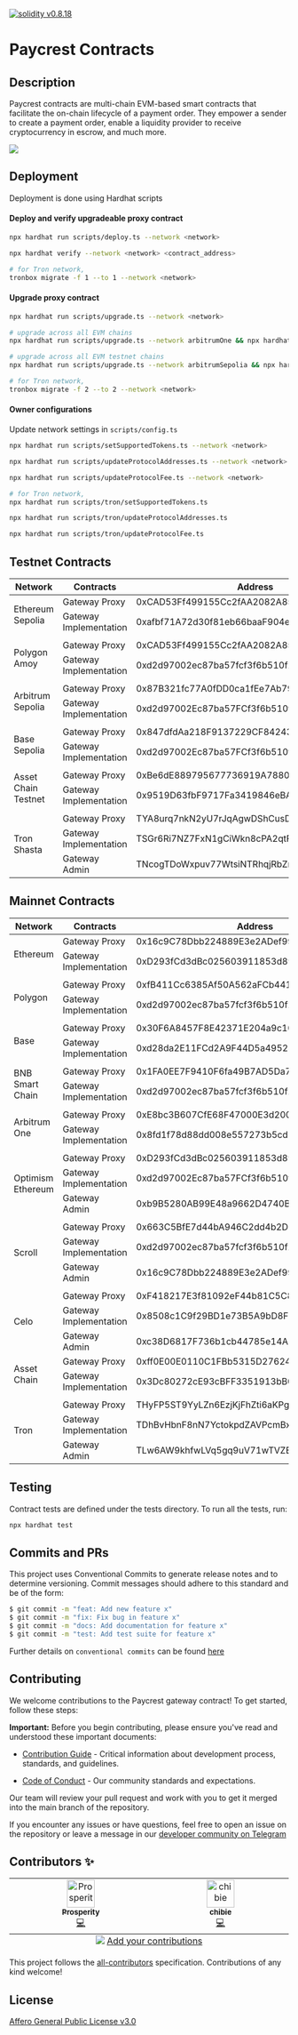 <a href="https://solidity.readthedocs.io/en/v0.8.18/"><img alt="solidity v0.8.18" src="https://badgen.net/badge/solidity/v0.8.18/blue"></a>

# Paycrest Contracts
    
## Description

Paycrest contracts are multi-chain EVM-based smart contracts that facilitate the on-chain lifecycle of a payment order. They empower a sender to create a payment order, enable a liquidity provider to receive cryptocurrency in escrow, and much more.

![](https://lh7-rt.googleusercontent.com/docsz/AD_4nXd9vDhbrwj3ikJ9ghsVPc4qaZ7_RmgzNn3CjbW2jvAWepYYBmIat8Mtidid8OCBzuP7Sr-_zab6gjjpM6tSJm3p00akfR9xhkkzckDoZOhO9jiqgnO0EkZRyH4QoxgGAXRelCSNxQ?key=xfQ-CdRhtjGdAX7gL41tK8t-)

## Deployment

Deployment is done using Hardhat scripts

#### Deploy and verify upgradeable proxy contract

```bash
npx hardhat run scripts/deploy.ts --network <network>

npx hardhat verify --network <network> <contract_address>

# for Tron network,
tronbox migrate -f 1 --to 1 --network <network>
```

#### Upgrade proxy contract

```bash
npx hardhat run scripts/upgrade.ts --network <network>

# upgrade across all EVM chains
npx hardhat run scripts/upgrade.ts --network arbitrumOne && npx hardhat run scripts/upgrade.ts --network base && npx hardhat run scripts/upgrade.ts --network bsc && npx hardhat run scripts/upgrade.ts --network polygon && npx hardhat run scripts/upgrade.ts --network optimisticEthereum && npx hardhat run scripts/upgrade.ts --network scroll

# upgrade across all EVM testnet chains
npx hardhat run scripts/upgrade.ts --network arbitrumSepolia && npx hardhat run scripts/upgrade.ts --network amoy && npx hardhat run scripts/upgrade.ts --network baseSepolia && npx hardhat run scripts/upgrade.ts --network sepolia

# for Tron network,
tronbox migrate -f 2 --to 2 --network <network>
```

#### Owner configurations

Update network settings in `scripts/config.ts`

```bash
npx hardhat run scripts/setSupportedTokens.ts --network <network>

npx hardhat run scripts/updateProtocolAddresses.ts --network <network>

npx hardhat run scripts/updateProtocolFee.ts --network <network>

# for Tron network,
npx hardhat run scripts/tron/setSupportedTokens.ts

npx hardhat run scripts/tron/updateProtocolAddresses.ts

npx hardhat run scripts/tron/updateProtocolFee.ts
```


## Testnet Contracts

<table>
	<thead>
		<tr>
			<th>Network</th>
			<th>Contracts</th>
			<th>Address</th>
		</tr>
	</thead>
	<tbody>
		<tr>
			<td rowspan="2">Ethereum Sepolia</td>
			<td>Gateway Proxy</td>
			<td>0xCAD53Ff499155Cc2fAA2082A85716322906886c2</td>
		</tr>
		<tr>
			<td>Gateway Implementation</td>
			<td>0xafbf71A72d30f81eb66baaF904ea537fD35dd106</td>
		</tr>
		<tr>
			<td colspan="3"></td>
		</tr>
		<tr>
			<td rowspan="2">Polygon Amoy</td>
			<td>Gateway Proxy</td>
			<td>0xCAD53Ff499155Cc2fAA2082A85716322906886c2</td>
		</tr>
		<tr>
			<td>Gateway Implementation</td>
			<td>0xd2d97002ec87ba57fcf3f6b510f20d5a80a6c33a</td>
		</tr>
		<tr>
			<td colspan="3"></td>
		</tr>
		<tr>
			<td rowspan="2">Arbitrum Sepolia</td>
			<td>Gateway Proxy</td>
			<td>0x87B321fc77A0fDD0ca1fEe7Ab791131157B9841A</td>
		</tr>
		<tr>
			<td>Gateway Implementation</td>
			<td>0xd2d97002Ec87ba57FCf3f6b510f20d5A80A6C33a</td>
		</tr>
		<tr>
			<td colspan="3"></td>
		</tr>
		<tr>
			<td rowspan="2">Base Sepolia</td>
			<td>Gateway Proxy</td>
			<td>0x847dfdAa218F9137229CF8424378871A1DA8f625</td>
		</tr>
		<tr>
			<td>Gateway Implementation</td>
			<td>0xd2d97002Ec87ba57FCf3f6b510f20d5A80A6C33a</td>
		</tr>
		<tr>
			<td colspan="3"></td>
		</tr>
		<tr>
			<td rowspan="2">Asset Chain Testnet</td>
			<td>Gateway Proxy</td>
			<td>0xBe6dE889795677736919A7880324A71Dc7dFa162</td>
		</tr>
		<tr>
			<td>Gateway Implementation</td>
			<td>0x9519D63fbF9717Fa3419846eBA92B01Cd1d1D131</td>
		</tr>
		<tr>
			<td colspan="3"></td>
		</tr>
		<tr>
			<td rowspan="3">Tron Shasta</td>
			<td>Gateway Proxy</td>
			<td>TYA8urq7nkN2yU7rJqAgwDShCusDZrrsxZ</td>
		</tr>
		<tr>
			<td>Gateway Implementation</td>
			<td>TSGr6Ri7NZ7FxN1gCiWkn8cPA2qtF6ctdF</td>
		</tr>
		<tr>
			<td>Gateway Admin</td>
			<td>TNcogTDoWxpuv77WtsiNTRhqjRbZmmDLTR</td>
		</tr>
	</tbody>
</table>

## Mainnet Contracts

<table>
	<thead>
		<tr>
			<th>Network</th>
			<th>Contracts</th>
			<th>Address</th>
		</tr>
	</thead>
	<tbody>
		<tr>
			<td rowspan="2">Ethereum</td>
			<td>Gateway Proxy</td>
			<td>0x16c9C78Dbb224889E3e2ADef991C8c4438ea797B</td>
		</tr>
		<tr>
			<td>Gateway Implementation</td>
			<td>0xD293fCd3dBc025603911853d893A4724CF9f70a0</td>
		</tr>
		<tr>
			<td colspan="3"></td>
		</tr>
		<tr>
			<td rowspan="2">Polygon</td>
			<td>Gateway Proxy</td>
			<td>0xfB411Cc6385Af50A562aFCb441864E9d541CDA67</td>
		</tr>
		<tr>
			<td>Gateway Implementation</td>
			<td>0xd2d97002ec87ba57fcf3f6b510f20d5a80a6c33a</td>
		</tr>
		<tr>
			<td colspan="3"></td>
		</tr>
		<tr>
			<td rowspan="2">Base</td>
			<td>Gateway Proxy</td>
			<td>0x30F6A8457F8E42371E204a9c103f2Bd42341dD0F</td>
		</tr>
		<tr>
			<td>Gateway Implementation</td>
			<td>0xd28da2E11FCd2A9F44D5a4952430CE8b4f3Ee05f</td>
		</tr>
		<tr>
			<td colspan="3"></td>
		</tr>
		<tr>
			<td rowspan="2">BNB Smart Chain</td>
			<td>Gateway Proxy</td>
			<td>0x1FA0EE7F9410F6fa49B7AD5Da72Cf01647090028</td>
		</tr>
		<tr>
			<td>Gateway Implementation</td>
			<td>0xd2d97002ec87ba57fcf3f6b510f20d5a80a6c33a</td>
		</tr>
		<tr>
			<td colspan="3"></td>
		</tr>
		<tr>
			<td rowspan="2">Arbitrum One</td>
			<td>Gateway Proxy</td>
			<td>0xE8bc3B607CfE68F47000E3d200310D49041148Fc</td>
		</tr>
		<tr>
			<td>Gateway Implementation</td>
			<td>0x8fd1f78d88dd008e557273b5cd517487c2a9a7de</td>
		</tr>
		<tr>
			<td colspan="3"></td>
		</tr>
		<tr>
			<td rowspan="3">Optimism Ethereum</td>
			<td>Gateway Proxy</td>
			<td>0xD293fCd3dBc025603911853d893A4724CF9f70a0</td>
		</tr>
		<tr>
			<td>Gateway Implementation</td>
			<td>0xd2d97002Ec87ba57FCf3f6b510f20d5A80A6C33a</td>
		</tr>
		<tr>
			<td>Gateway Admin</td>
			<td>0xb9B5280AB99E48a9662D4740B1e1398abdf87b6D</td>
		</tr>
		<tr>
			<td colspan="3"></td>
		</tr>
		<tr>
			<td rowspan="3">Scroll</td>
			<td>Gateway Proxy</td>
			<td>0x663C5BfE7d44bA946C2dd4b2D1Cf9580319F9338</td>
		</tr>
		<tr>
			<td>Gateway Implementation</td>
			<td>0xd2d97002ec87ba57fcf3f6b510f20d5a80a6c33a</td>
		</tr>
		<tr>
			<td>Gateway Admin</td>
			<td>0x16c9C78Dbb224889E3e2ADef991C8c4438ea797B</td>
		</tr>
		<tr>
			<td colspan="3"></td>
		</tr>
		<tr>
			<td rowspan="3">Celo</td>
			<td>Gateway Proxy</td>
			<td>0xF418217E3f81092eF44b81C5C8336e6A6fDB0E4b</td>
		</tr>
		<tr>
			<td>Gateway Implementation</td>
			<td>0x8508c1C9f29BD1e73B5A9bD8FB87720927c681FA</td>
		</tr>
		<tr>
			<td>Gateway Admin</td>
			<td>0xc38D6817F736b1cb44785e14A8cb7152385d3210</td>
		</tr>
		<tr>
			<td rowspan="2">Asset Chain</td>
			<td>Gateway Proxy</td>
			<td>0xff0E00E0110C1FBb5315D276243497b66D3a4d8a</td>
		</tr>
		<tr>
			<td>Gateway Implementation</td>
			<td>0x3Dc80272cE93cBFF3351913bB089B59C4a9141DE</td>
		</tr>
		<tr>
			<td colspan="3"></td>
		</tr>
		<tr>
			<td rowspan="3">Tron</td>
			<td>Gateway Proxy</td>
			<td>THyFP5ST9YyLZn6EzjKjFhZti6aKPgEXNU</td>
		</tr>
		<tr>
			<td>Gateway Implementation</td>
			<td>TDhBvHbnF8nN7YctokpdZAVPcmBx2Jrn2d</td>
		</tr>
		<tr>
			<td>Gateway Admin</td>
			<td>TLw6AW9khfwLVq5gq9uV71wTVZEPxKjoiZ</td>
		</tr>
	</tbody>
</table>

## Testing

Contract tests are defined under the tests directory. To run all the tests, run:

```bash
npx hardhat test
```

## **Commits and PRs**

This project uses Conventional Commits to generate release notes and to determine versioning. Commit messages should adhere to this standard and be of the form:

```bash
$ git commit -m "feat: Add new feature x"
$ git commit -m "fix: Fix bug in feature x"
$ git commit -m "docs: Add documentation for feature x"
$ git commit -m "test: Add test suite for feature x"
```

Further details on `conventional commits` can be found [here](https://www.conventionalcommits.org/en/v1.0.0/)

## Contributing

We welcome contributions to the Paycrest gateway contract! To get started, follow these steps:

**Important:** Before you begin contributing, please ensure you've read and understood these important documents:

- [Contribution Guide](https://paycrest.notion.site/Contribution-Guide-1602482d45a2809a8930e6ad565c906a) - Critical information about development process, standards, and guidelines.

- [Code of Conduct](https://paycrest.notion.site/Contributor-Code-of-Conduct-1602482d45a2806bab75fd314b381f4c) - Our community standards and expectations.

Our team will review your pull request and work with you to get it merged into the main branch of the repository.

If you encounter any issues or have questions, feel free to open an issue on the repository or leave a message in our [developer community on Telegram](https://t.me/+Stx-wLOdj49iNDM0)

## Contributors ✨

<!-- ALL-CONTRIBUTORS-LIST:START - Do not remove or modify this section -->
<!-- prettier-ignore-start -->
<!-- markdownlint-disable -->
<table>
  <tbody>
    <tr>
      <td align="center" valign="top" width="14.28%"><a href="https://onahprosperity.github.io/"><img src="https://avatars.githubusercontent.com/u/40717516?v=4?s=50" width="50px;" alt="Prosperity"/><br /><sub><b>Prosperity</b></sub></a><br /><a href="https://github.com/paycrest/contracts" title="code">💻</a></td>
      <td align="center" valign="top" width="14.28%"><a href="https://chibie.github.io/"><img src="https://avatars.githubusercontent.com/u/6025509?v=4" width="50px;" alt="chibie"/><br /><sub><b>chibie</b></sub></a><br /><a href="https://github.com/paycrest/contracts" title="code">💻</a></td>
    </tr>
  </tbody>
  <tfoot>
    <tr>
      <td align="center" size="13px" colspan="7">
        <img src="https://raw.githubusercontent.com/all-contributors/all-contributors-cli/1b8533af435da9854653492b1327a23a4dbd0a10/assets/logo-small.svg">
          <a href="https://all-contributors.js.org/docs/en/bot/usage">Add your contributions</a>
        </img>
      </td>
    </tr>
  </tfoot>
</table>

<!-- markdownlint-restore -->
<!-- prettier-ignore-end -->

<!-- ALL-CONTRIBUTORS-LIST:END -->

This project follows the [all-contributors](https://github.com/all-contributors/all-contributors) specification. Contributions of any kind welcome!

## License
[Affero General Public License v3.0](https://choosealicense.com/licenses/agpl-3.0/)
